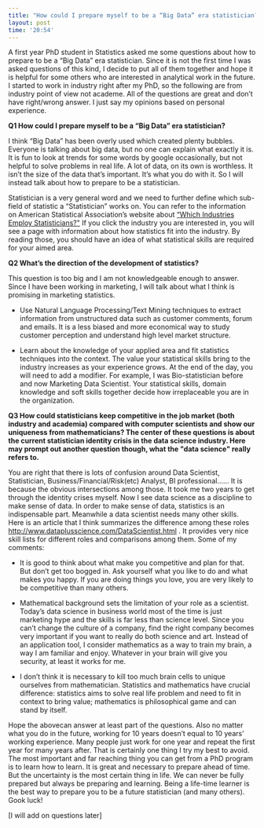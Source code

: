 ```yaml
---
title: "How could I prepare myself to be a “Big Data” era statistician?"
layout: post
time: '20:54'
---
```

  
A first year PhD student in Statistics asked me some questions about how to prepare to be a “Big Data” era statistician. Since it is not the first time I was asked questions of this kind, I decide to put all of them together and hope it is helpful for some others who are interested in analytical work in the future. I started to work in industry right after my PhD, so the following are from industry point of view not academe. All of the questions are great and don’t have right/wrong answer. I just say my opinions based on personal experience.  

**Q1 How could I prepare myself to be a “Big Data” era statistician?**

I think “Big Data” has been overly used which created plenty bubbles. Everyone is talking about big data, but no one can explain what exactly it is. It is fun to look at trends for some words by google occasionally, but not helpful to solve problems in real life.  A lot of data, on its own is worthless. It isn’t the size of the data that’s important. It’s what you do with it. So I will instead talk about how to prepare to be a statistician.  

Statistician is a very general word and we need to further define which sub-field of statistic a “Statistician” works on. You can refer to the information on American Statistical Association’s website about [“Which Industries Employ Statisticians?"](http://www.amstat.org/careers/whichindustriesemploystatisticians.cfm) If you click the industry you are interested in, you will see a page with information about how statistics fit into the industry. By reading those, you should have an idea of what statistical skills are required for your aimed area. 

**Q2 What’s the direction of the development of statistics?**

This question is too big and I am not knowledgeable enough to answer. Since I have been working in marketing, I will talk about what I think is promising in marketing statistics. 

* Use Natural Language Processing/Text Mining techniques to extract information from unstructured data such as customer comments, forum and emails. It is a less biased and more economical way to study customer perception and understand high level market structure. 

* Learn about the knowledge of your applied area and fit statistics techniques into the context. The value your statistical skills bring to the industry increases as your experience grows. At the end of the day, you will need to add a modifier. For example, I was Bio-statistician before and now Marketing Data Scientist. Your statistical skills, domain knowledge and soft skills together decide how irreplaceable you are in the organization. 

**Q3 How could statisticians keep competitive in the job market (both industry and academia) compared with computer scientists and show our uniqueness from mathematicians? The center of these questions is about the current statistician identity crisis in the data science industry. Here may prompt out another question though, what the "data science" really refers to.**

You are right that there is lots of confusion around Data Scientist, Statistician, Business/Financial/Risk(etc) Analyst, BI professional...... It is because the obvious intersections among those. It took me two years to get through the identity crises myself. Now I see data science as a discipline to make sense of data. In order to make sense of data, statistics is an indispensable part. Meanwhile a data scientist needs many other skills. Here is an article that I think summarizes the difference among these roles http://www.dataplusscience.com/DataScientist.html . It provides very nice skill lists for different roles and comparisons among them. Some of my comments:
  
  * It is good to think about what make you competitive and plan for that. But don’t get too bogged in. Ask yourself what you like to do and what makes you happy. If you are doing things you love, you are very likely to be competitive than many others.

* Mathematical background sets the limitation of your role as a scientist. Today’s data science in business world most of the time is just marketing hype and the skills is far less than science level. Since you can’t change the culture of a company, find the right company becomes very important if you want to really do both science and art. Instead of an application tool, I consider mathematics as a way to train my brain, a way I am familiar and enjoy. Whatever in your brain will give you security, at least it works for me.

* I don’t think it is necessary to kill too much brain cells to unique ourselves from mathematician. Statistics and mathematics have crucial difference: statistics aims to solve real life problem and need to fit in context to bring value; mathematics is philosophical game and can stand by itself.

Hope the abovecan answer at least part of the questions. Also no matter what you do in the future, working for 10 years doesn’t equal to 10 years’ working experience. Many people just work for one year and repeat the first year for many years after. That is certainly one thing I try my best to avoid. The most important and far reaching thing you can get from a PhD program is to learn how to learn. It is great and necessary to prepare ahead of time. But the uncertainty is the most certain thing in life. We can never be fully prepared but always be preparing and learning.  Being a life-time learner is the best way to prepare you to be a future statistician (and many others).  Gook luck!

[I will add on questions later]
